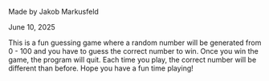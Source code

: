 Made by Jakob Markusfeld 

June 10, 2025

This is a fun guessing game where a random number will be generated from 0 - 100 and you have to guess the correct number to win.
Once you win the game, the program will quit.
Each time you play, the correct number will be different than before.
Hope you have a fun time playing!
